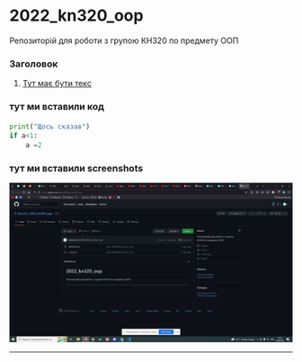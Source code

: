 # 2022_kn320_oop
Репозиторій для роботи з групою КН320 по предмету ООП

### Заголовок
1. [Тут має бути текс](https://github.com/BobasB/2022_kn320_oop)

### тут ми вставили код

```python
print("Щось сказав")
if a<1:
    a =2
```

### тут ми вставили screenshots

![any text](https://github.com/BobasB/2022_kn320_oop/raw/main/screenshots/pr1.png)



---